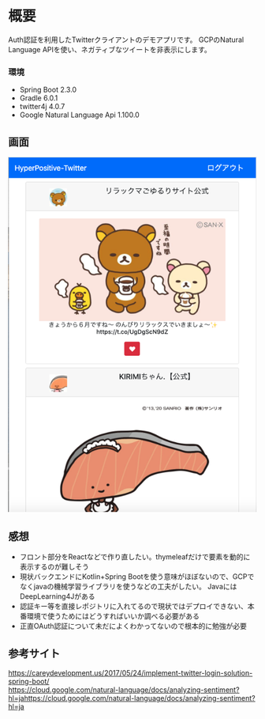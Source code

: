 # 概要
Auth認証を利用したTwitterクライアントのデモアプリです。 
GCPのNatural Language APIを使い、ネガティブなツイートを非表示にします。

### 環境
- Spring Boot 2.3.0
- Gradle 6.0.1
- twitter4j 4.0.7
- Google Natural Language Api 1.100.0

## 画面
![トップ画面](images/top.png "top")

## 感想
- フロント部分をReactなどで作り直したい。thymeleafだけで要素を動的に表示するのが難しそう
- 現状バックエンドにKotlin+Spring Bootを使う意味がほぼないので、GCPでなくjavaの機械学習ライブラリを使うなどの工夫がしたい。
  JavaにはDeepLearning4Jがある
- 認証キー等を直接レポジトリに入れてるので現状ではデプロイできない、本番環境で使うためにはどうすればいいか調べる必要がある
- 正直OAuth認証について未だによくわかってないので根本的に勉強が必要

## 参考サイト

https://careydevelopment.us/2017/05/24/implement-twitter-login-solution-spring-boot/  
https://cloud.google.com/natural-language/docs/analyzing-sentiment?hl=jahttps://cloud.google.com/natural-language/docs/analyzing-sentiment?hl=ja
